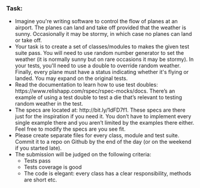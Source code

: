 <h3>Task:</h3>

<ul>
	<li>Imagine you're writing software to control the flow of planes at an airport. The planes can land and take off provided that the weather is sunny. Occasionally it may be stormy, in which case no planes can land or take off. </li>
	<li>Your task is to create a set of classes/modules to makes the given test suite pass. You will need to use random number generator to set the weather (it is normally sunny but on rare occasions it may be stormy). In your tests, you'll need to use a double to override random weather. Finally, every plane must have a status indicating whether it's flying or landed. You may expand on the original tests.</li>
	<li>Read the documentation to learn how to use test doubles: https://www.relishapp.com/rspec/rspec-mocks/docs. There’s an example of using a test double to test a die that’s relevant to testing random weather in the test.</li>
	<li>The specs are located at: http://bit.ly/1dFD7f1. These specs are there just for the inspiration if you need it. You don’t have to implement every single example there and you aren’t limited by the examples there either. Feel free to modify the specs are you see fit.</li>
	<li>Please create separate files for every class, module and test suite. Commit it to a repo on Github by the end of the day (or on the weekend if you started late).</li>
	<li>The submission will be judged on the following criteria:
		<ul>
			<li>Tests pass</li>
			<li>Tests coverage is good</li>
			<li>The code is elegant: every class has a clear responsibility, methods are short etc.</li>
		</ul>
	</li>
</ul>
